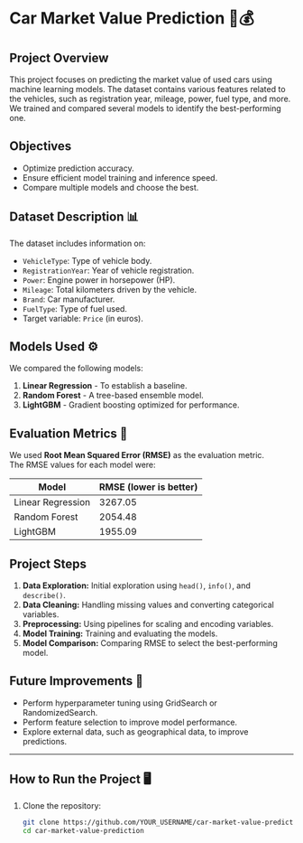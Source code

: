 # Car Market Value Prediction 🚗💰

## Project Overview  
This project focuses on predicting the market value of used cars using machine learning models. The dataset contains various features related to the vehicles, such as registration year, mileage, power, fuel type, and more. We trained and compared several models to identify the best-performing one.

## Objectives  
- Optimize prediction accuracy.  
- Ensure efficient model training and inference speed.  
- Compare multiple models and choose the best.  

## Dataset Description 📊  
The dataset includes information on:  
- `VehicleType`: Type of vehicle body.  
- `RegistrationYear`: Year of vehicle registration.  
- `Power`: Engine power in horsepower (HP).  
- `Mileage`: Total kilometers driven by the vehicle.  
- `Brand`: Car manufacturer.  
- `FuelType`: Type of fuel used.  
- Target variable: `Price` (in euros).

## Models Used ⚙️  
We compared the following models:  
1. **Linear Regression** - To establish a baseline.  
2. **Random Forest** - A tree-based ensemble model.  
3. **LightGBM** - Gradient boosting optimized for performance.

## Evaluation Metrics 📏  
We used **Root Mean Squared Error (RMSE)** as the evaluation metric.  
The RMSE values for each model were:  

| Model              | RMSE (lower is better) |  
|--------------------|------------------------|  
| Linear Regression  | 3267.05                |  
| Random Forest      | 2054.48                |  
| LightGBM           | 1955.09                |  

## Project Steps  
1. **Data Exploration:** Initial exploration using `head()`, `info()`, and `describe()`.  
2. **Data Cleaning:** Handling missing values and converting categorical variables.  
3. **Preprocessing:** Using pipelines for scaling and encoding variables.  
4. **Model Training:** Training and evaluating the models.  
5. **Model Comparison:** Comparing RMSE to select the best-performing model.

## Future Improvements 🚀  
- Perform hyperparameter tuning using GridSearch or RandomizedSearch.  
- Perform feature selection to improve model performance.  
- Explore external data, such as geographical data, to improve predictions.

---

## How to Run the Project 🖥️  
1. Clone the repository:
   ```bash
   git clone https://github.com/YOUR_USERNAME/car-market-value-prediction.git
   cd car-market-value-prediction
